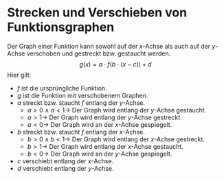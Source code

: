 # Strecken und Verschieben von Funktionsgraphen

Der Graph einer Funktion kann sowohl auf der $x$-Achse als auch auf der $y$-Achse verschoben und gestreckt bzw. gestaucht werden.
$$
g(x) = a \cdot f( b \cdot (x - c)) + d
$$
Hier gilt:

- $f$ ist die ursprüngliche Funktion.
- $g$ ist die Funktion mit verschobenem Graphen.
- $a$ streckt bzw. staucht $f$ entlang der $y$-Achse.
  - $a>0 \wedge a<1 \to$ Der Graph wird entlang der $y$-Achse gestaucht.
  - $a>1 \to$ Der Graph wird entlang der $y$-Achse gestreckt.
  - $a<0 \to$ Der Graph wird an der $x$-Achse gespiegelt.
- $b$ streckt bzw. staucht $f$ entlang der $x$-Achse.
  - $b>0 \wedge b<1 \to$ Der Graph wird entlang der $x$-Achse gestreckt.
  - $b>1 \to$ Der Graph wird entlang der $x$-Achse gestaucht.
  - $b<0 \to$ Der Graph wird an der $y$-Achse gespiegelt.
- $c$ verschiebt entlang der $x$-Achse.
- $d$ verschiebt entlang der $y$-Achse.
